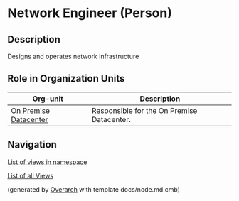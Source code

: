 
# Network Engineer (Person)
## Description
Designs and operates network infrastructure


## Role in Organization Units
| Org-unit | Description |
|---|---|
| [On Premise Datacenter](../../mybank/it-management/onprem-unit.md)| Responsible for the On Premise Datacenter. |


## Navigation
[List of views in namespace](./views-in-namespace.md)

[List of all Views](../../views.md)


(generated by [Overarch](https://github.com/soulspace-org/overarch) with template docs/node.md.cmb)
